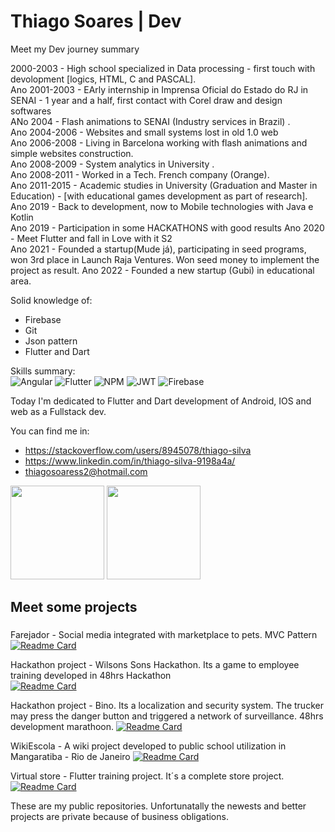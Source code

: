 # Thiago Soares | Dev

Meet my Dev journey summary

2000-2003 - High school specialized in Data processing - first touch with devolopment [logics, HTML, C and PASCAL].<br>
Ano 2001-2003 - EArly internship in Imprensa Oficial do Estado do RJ in SENAI - 1 year and a half, first contact with Corel draw and design softwares <br>
ANo 2004 - Flash animations to SENAI (Industry services in Brazil) .<br>
Ano 2004-2006 - Websites and small systems lost in old 1.0 web<br>
Ano 2006-2008 - Living in Barcelona working with flash animations and simple websites construction.<br>
Ano 2008-2009 - System analytics in University .<br>
Ano 2008-2011 - Worked in a Tech. French company (Orange). <br>
Ano 2011-2015 - Academic studies in University (Graduation and Master in Education) - [with educational games development as part of research]. <br>
Ano 2019 - Back to development, now to Mobile technologies with Java e Kotlin <br>
Ano 2019 - Participation in some HACKATHONS with good results
Ano 2020 - Meet Flutter and fall in Love with it S2 <br>
Ano 2021 - Founded a startup(Mude já), participating in seed programs, won 3rd place in Launch Raja Ventures. Won seed money to implement the project as result.
Ano 2022 - Founded a new startup (Gubi) in educational area.

Solid knowledge of:
- Firebase
- Git
- Json pattern
- Flutter and Dart

Skills summary:<br>
![Angular](https://img.shields.io/badge/angular-%23DD0031.svg?style=for-the-badge&logo=angular&logoColor=white) ![Flutter](https://img.shields.io/badge/Flutter-%2302569B.svg?style=for-the-badge&logo=Flutter&logoColor=white) ![NPM](https://img.shields.io/badge/NPM-%23000000.svg?style=for-the-badge&logo=npm&logoColor=white) ![JWT](https://img.shields.io/badge/JWT-black?style=for-the-badge&logo=JSON%20web%20tokens) ![Firebase](https://img.shields.io/badge/firebase-%23039BE5.svg?style=for-the-badge&logo=firebase)


Today I'm dedicated to Flutter and Dart development of Android, IOS and web as a Fullstack dev.

You can find me in:
- https://stackoverflow.com/users/8945078/thiago-silva
- https://www.linkedin.com/in/thiago-silva-9198a4a/
- thiagosoaress2@hotmail.com

<div>
 
 <img height="150" src="https://github-readme-stats.vercel.app/api?username=thiagosoaress2&hide=contribs,prs&show_icons=true&include_all_commits=true&count_private=true"/>
 <img height="150" src="https://github-readme-stats.vercel.app/api/top-langs/?username=thiagosoaress2&theme=white-blue&layout=compact"/>
</div>

## Meet some projects <h3>
 
Farejador - Social media integrated with marketplace to pets. MVC Pattern<br> 
[![Readme Card](https://github-readme-stats.vercel.app/api/pin/?username=thiagosoaress2&repo=fareja)](https://github.com/thiagosoaress2/fareja)

Hackathon project - Wilsons Sons Hackathon. Its a game to employee training developed in 48hrs Hackathon <br>
  [![Readme Card](https://github-readme-stats.vercel.app/api/pin/?username=thiagosoaress2&repo=wilsonsonsApp)](https://github.com/thiagosoaress2/wilsonsonsApp)

Hackathon project - Bino. Its a localization and security system. The trucker may press the danger button and triggered a network of surveillance. 48hrs development marathoon.
  [![Readme Card](https://github-readme-stats.vercel.app/api/pin/?username=thiagosoaress2&repo=Bino4)](https://github.com/thiagosoaress2/Bino4)

  WikiEscola - A wiki  project developed to public school utilization in Mangaratiba - Rio de Janeiro
  [![Readme Card](https://github-readme-stats.vercel.app/api/pin/?username=thiagosoaress2&repo=wikiEscola )](https://github.com/thiagosoaress2/wikiEscola )
  
  
Virtual store - Flutter training project. It´s a complete store project.  
[![Readme Card](https://github-readme-stats.vercel.app/api/pin/?username=thiagosoaress2&repo=lojavirtualFlutter
)](https://github.com/thiagosoaress2/lojavirtualFlutter
)
  
These are my public repositories. Unfortunatally the newests and better projects are private because of business obligations.
 

  
  
  


